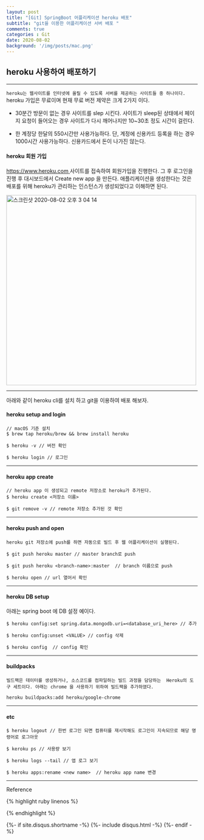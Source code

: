 ```yaml
---
layout: post
title: "[Git] SpringBoot 어플리케이션 heroku 배포"
subtitle: "git을 이용한 어플리케이션 서버 배포 "
comments: true
categories : Git
date: 2020-08-02
background: '/img/posts/mac.png'
---
```


## heroku 사용하여 배포하기 

- - -

`heroku는 웹사이트를 인터넷에 올릴 수 있도록 서버를 제공하는 사이트들 중 하나이다.`   
heroku 가입은 무료이며 현재 무료 버전 제약은 크게 2가지 이다.

- 30분간 방문이 없는 경우 사이트를 slep 시킨다. 사이트가 sleep된 상태에서 페이지 요청이 들어오는 경우 사이트가 다시 
깨어나지만 10~30초 정도 시간이 걸린다.   

- 한 계정당 한달의 550시간만 사용가능하다. 단, 계정에 신용카드 등록을 하는 경우 1000시간 사용가능하다. 신용카드에서 
돈이 나가진 않는다.   


#### heroku 회원 가입   

[https://www.heroku.com ](https://www.heroku.com ) 사이트를 접속하여 회원가입을 진행한다. 그 후 로그인을 진행 후 
대시보드에서 Create new app 을 만든다. 애플리케이션을 생성한다는 것은 
배포를 위해 heroku가 관리하는 인스턴스가 생성되었다고 이해하면 된다. 

<img width="500" alt="스크린샷 2020-08-02 오후 3 04 14" src="https://user-images.githubusercontent.com/26623547/89116681-e4cb3f00-d4d1-11ea-899e-2a7a442cc942.png">   

- - -

아래와 같이 heroku cli를 설치 하고 git을 이용하여 배포 해보자.   

#### heroku setup and login

```
// macOS 기준 설치 
$ brew tap heroku/brew && brew install heroku

$ heroku -v // 버전 확인 

$ heroku login // 로그인
```

- - -

#### heroku app create

```
// heroku app 이 생성되고 remote 저장소로 heroku가 추가된다.   
$ heroku create <저장소 이름>

$ git remove -v // remote 저장소 추가된 것 확인 
```

- - -

#### heroku push and open

`heroku git 저장소에 push를 하면 자동으로 빌드 후 웹 어플리케이션이 실행된다.`   

```
$ git push heroku master // master branch로 push 

$ git push heroku <branch-name>:master  // branch 이름으로 push

$ heroku open // url 열어서 확인 
```
- - -

#### heroku DB setup

아래는 spring boot 에 DB 설정 예이다.   

```
$ heroku config:set spring.data.mongodb.uri=<database_uri_here> // 추가 

$ heroku config:unset <VALUE> // config 삭제 

$ heroku config  // config 확인 
```
- - -

#### buildpacks 

`빌드팩은 데이터를 생성하거나, 소스코드를 컴파일하는 빌드 과정을 담당하는 
Heroku의 도구 세트이다. 아래는 chrome 을 사용하기 위하여 빌드팩을 추가하였다.`   

```
heroku buildpacks:add heroku/google-chrome
```

- - -

#### etc

```
$ heroku logout // 한번 로그인 되면 컴퓨터를 재시작해도 로그인이 지속되므로 해당 명령어로 로그아웃 

$ keroku ps // 사용량 보기

$ heroku logs --tail // 앱 로그 보기

$ heroku apps:rename <new name>  // heroku app name 변경 
```


- - - 
<p>Reference</p>

{% highlight ruby linenos %}


{% endhighlight %}


{%- if site.disqus.shortname -%}
    {%- include disqus.html -%}
{%- endif -%}

